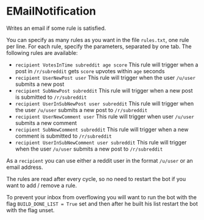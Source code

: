 # EMailNotification
Writes an email if some rule is satisfied.

You can specify as many rules as you want in the file `rules.txt`, one rule per line. For each rule, specify the parameters, separated by one tab. The following rules are available:

 - `recipient VotesInTime subreddit age score` This rule will trigger when a post in `/r/subreddit` gets `score` upvotes within `age` seconds
 - `recipient UserNewPost user` This rule will trigger when the user `/u/user` submits a new post
 - `recipient SubNewPost subreddit` This rule will trigger when a new post is submitted to `/r/subreddit`
 - `recipient UserInSubNewPost user subreddit` This rule will trigger when the user `/u/user` submits a new post to `/r/subreddit`
 - `recipient UserNewComment user` This rule will trigger when user `/u/user` submits a new comment
 - `recipient SubNewComment subreddit` This rule will trigger when a new comment is submitted to `/r/subreddit`
 - `recipient UserInSubNewComment user subreddit` This rule will trigger when the user `/u/user` submits a new post to `/r/subreddit`

As a `recipient` you can use either a reddit user in the format `/u/user` or an email address.

The rules are read after every cycle, so no need to restart the bot if you want to add / remove a rule.

To prevent your inbox from overflowing you will want to run the bot with the flag `BUILD_DONE_LIST = True` set and then after he built his list restart the bot with the flag unset.
